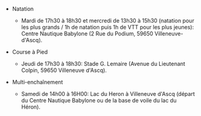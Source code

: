 - Natation
  - Mardi de 17h30 à 18h30 et mercredi de 13h30 à 15h30 (natation pour les plus grands / 1h de natation puis 1h de VTT pour les plus jeunes): Centre Nautique Babylone (2 Rue du Podium, 59650 Villeneuve-d'Ascq).

- Course à Pied
  - Jeudi de 17h30 à 18h30: Stade G. Lemaire (Avenue du Lieutenant Colpin, 59650 Villeneuve d'Ascq).

- Multi-enchaînement
  - Samedi de 14h00 à 16H00: Lac du Heron à Villeneuve d'Ascq (départ du Centre Nautique Babylone ou de la base de voile du lac du Héron).
